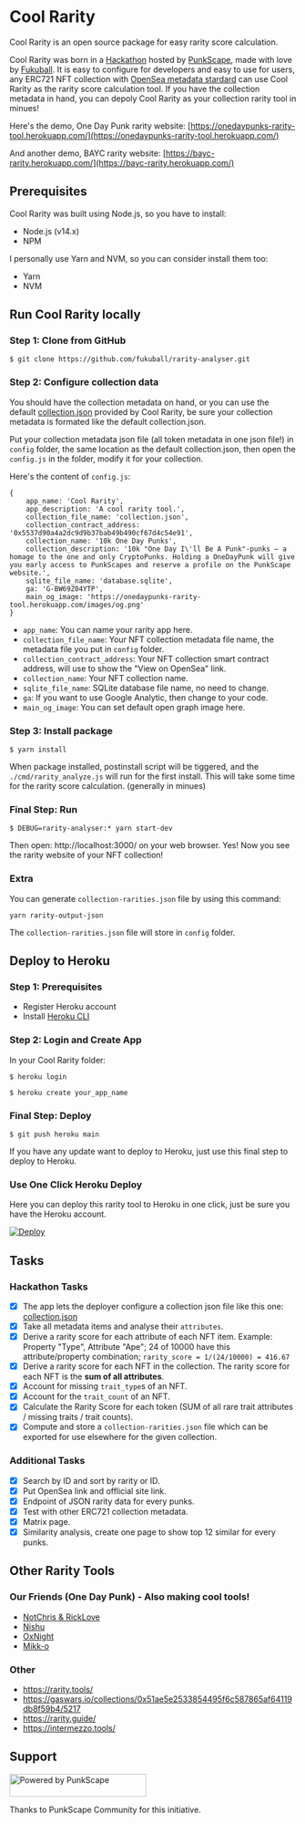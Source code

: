 # Cool Rarity

Cool Rarity is an open source package for easy rarity score calculation. 

Cool Rarity was born in a [Hackathon](https://github.com/punkscape/01-rarity-analyser-hackathon) hosted by [PunkScape](https://punkscape.xyz/), made with love by [Fukuball](https://twitter.com/fukuball). It is easy to configure for developers and easy to use for users, any ERC721 NFT collection with [OpenSea metadata stardard](https://docs.opensea.io/docs/metadata-standards) can use Cool Rarity as the rarity score calculation tool. If you have the collection metadata in hand, you can depoly Cool Rarity as your collection rarity tool in minues!

Here's the demo, One Day Punk rarity website: [https://onedaypunks-rarity-tool.herokuapp.com/](https://onedaypunks-rarity-tool.herokuapp.com/)

And another demo, BAYC rarity website: [https://bayc-rarity.herokuapp.com/](https://bayc-rarity.herokuapp.com/)

## Prerequisites

Cool Rarity was built using Node.js, so you have to install:

- Node.js (v14.x)
- NPM

I personally use Yarn and NVM, so you can consider install them too:

- Yarn
- NVM

## Run Cool Rarity locally

### Step 1: Clone from GitHub

```
$ git clone https://github.com/fukuball/rarity-analyser.git
```

### Step 2: Configure collection data

You should have the collection metadata on hand, or you can use the default [collection.json](https://github.com/fukuball/rarity-analyser/blob/main/config/collection.json) provided by Cool Rarity, be sure your collection metadata is formated like the default collection.json.

Put your collection metadata json file (all token metadata in one json file!) in `config` folder, the same location as the default collection.json, then open the `config.js` in the folder, modify it for your collection.

Here's the content of `config.js`:

```
{
    app_name: 'Cool Rarity',
    app_description: 'A cool rarity tool.',
    collection_file_name: 'collection.json',
    collection_contract_address: '0x5537d90a4a2dc9d9b37bab49b490cf67d4c54e91',
    collection_name: '10k One Day Punks',
    collection_description: '10k "One Day I\'ll Be A Punk"-punks – a homage to the one and only CryptoPunks. Holding a OneDayPunk will give you early access to PunkScapes and reserve a profile on the PunkScape website.',
    sqlite_file_name: 'database.sqlite',
    ga: 'G-BW69Z04YTP',
    main_og_image: 'https://onedaypunks-rarity-tool.herokuapp.com/images/og.png'
}
```

- `app_name`: You can name your rarity app here.
- `collection_file_name`: Your NFT collection metadata file name, the metadata file you put in `config` folder.
- `collection_contract_address`: Your NFT collection smart contract address, will use to show the "View on OpenSea" link.
- `collection_name`: Your NFT collection name.
- `sqlite_file_name`: SQLite database file name, no need to change.
- `ga`: If you want to use Google Analytic, then change to your code.
- `main_og_image`: You can set default open graph image here.

### Step 3: Install package

```
$ yarn install
```

When package installed, postinstall script will be tiggered, and the `./cmd/rarity_analyze.js` will run for the first install. This will take some time for the rarity score calculation. (generally in minues)

### Final Step: Run

```
$ DEBUG=rarity-analyser:* yarn start-dev
```

Then open: http://localhost:3000/ on your web browser. Yes! Now you see the rarity website of your NFT collection!

### Extra

You can generate `collection-rarities.json` file by using this command:

```
yarn rarity-output-json
```

The `collection-rarities.json` file will store in `config` folder.

## Deploy to Heroku

### Step 1: Prerequisites

- Register Heroku account
- Install [Heroku CLI](https://devcenter.heroku.com/articles/heroku-cli)

### Step 2: Login and Create App

In your Cool Rarity folder:

```
$ heroku login
```

```
$ heroku create your_app_name
```

### Final Step: Deploy

```
$ git push heroku main
```

If you have any update want to deploy to Heroku, just use this final step to deploy to Heroku.

### Use One Click Heroku Deploy

Here you can deploy this rarity tool to Heroku in one click, just be sure you have the Heroku account.

<a href="https://heroku.com/deploy?template=https://github.com/fukuball/rarity-analyser" target="_blank">
  <img src="https://www.herokucdn.com/deploy/button.svg" alt="Deploy">
</a>

## Tasks

### Hackathon Tasks

- [X] The app lets the deployer configure a collection json file like this one: [collection.json](https://github.com/fukuball/rarity-analyser/blob/main/config/collection.json)
- [X] Take all metadata items and analyse their `attributes`.
- [X] Derive a rarity score for each attribute of each NFT item. Example: Property "Type", Attribute "Ape"; 24 of 10000 have this attribute/property combination; `rarity_score = 1/(24/10000) = 416.67`
- [X] Derive a rarity score for each NFT in the collection. The rarity score for each NFT is the **sum of all attributes**.
- [X] Account for missing `trait_type`s of an NFT.
- [X] Account for the `trait_count` of an NFT.
- [X] Calculate the Rarity Score for each token (SUM of all rare trait attributes / missing traits / trait counts).
- [X] Compute and store a `collection-rarities.json` file which can be exported for use elsewhere for the given collection.

### Additional Tasks

- [X] Search by ID and sort by rarity or ID.
- [X] Put OpenSea link and offlicial site link.
- [X] Endpoint of JSON rarity data for every punks.
- [X] Test with other ERC721 collection metadata.
- [X] Matrix page.
- [X] Similarity analysis, create one page to show top 12 similar for every punks.

## Other Rarity Tools

### Our Friends (One Day Punk) - Also making cool tools!

- [NotChris & RickLove](https://github.com/cryptoDevAmigos/rarity-analyzer)
- [Nishu](https://github.com/nishantrpai/rarity-score)
- [OxNight](https://github.com/middlerange/rarity-analyzer)
- [Mikk-o](https://github.com/mikko-o/rarity-analyser)

### Other

- https://rarity.tools/
- https://gaswars.io/collections/0x51ae5e2533854495f6c587865af64119db8f59b4/5217
- https://rarity.guide/
- https://intermezzo.tools/

## Support

<div>
  <a href="https://punkscape.xyz">
    <img src="https://punkscape.xyz/assets/logo.827c0d7f.png" alt="Powered by PunkScape" width="240" height="40"/>
  </a>
</div>
<div>

<p>Thanks to PunkScape Community for this initiative.</p>
</div>

